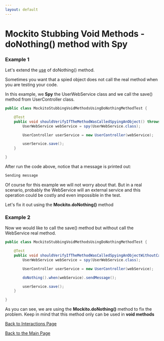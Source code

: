 ```yaml
---
layout: default
---
```


# Mockito Stubbing Void Methods - doNothing() method with Spy

### Example 1

Let's extend the [use](mockito-do-nothing) of doNothing() method.

Sometimes you want that a spied object does not call the real method when you are testing your code.

In this example, we **Spy** the UserWebService class and we call the save() method from UserController class.

```java
public class MockitoStubbingVoidMethodsUsingDoNothingMethodTest {

	@Test
	public void shouldVerifyIfTheMethodWasCalledSpyingAnObject() throws Exception {
		UserWebService webService = spy(UserWebService.class);

		UserController userService = new UserController(webService);

		userService.save();
	}

}
```

After run the code above, notice that a message is printed out:

```bash
Sending message
```

Of course for this example we will not worry about that. But in a real scenario, probably the WebService will
an external service and this operation could be costly and even impossible in the test.

Let's fix it out using the **Mockito.doNothing()** method

### Example 2

Now we would like to call the save() method but without call the WebService real method.

```java
public class MockitoStubbingVoidMethodsUsingDoNothingMethodTest {

	@Test
	public void shouldVerifyIfTheMethodWasCalledSpyingAnObjectWithoutCallingTheRealMethod() throws Exception {
		UserWebService webService = spy(UserWebService.class);

		UserController userService = new UserController(webService);

		doNothing().when(webService).sendMessage();

		userService.save();
	}

}
```

As you can see, we are using the **Mockito.doNothing()** method to fix the problem. Keep in mind that this method
only can be used in **void methods**

[Back to Interactions Page](mockito-stubbing-void-methods)

[Back to the Main Page](/mockito-crafting-code)
